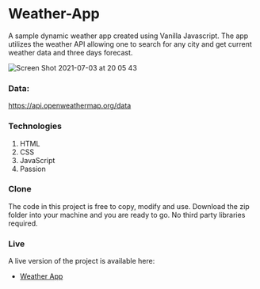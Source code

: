 # Weather-App

A sample dynamic weather app created using Vanilla Javascript. 
The app utilizes the weather API allowing one to search for any city and get current weather data and three days forecast.  

![Screen Shot 2021-07-03 at 20 05 43](https://user-images.githubusercontent.com/26389470/124361867-26142380-dc3a-11eb-83ee-8dc211a16314.png)

### Data: 
https://api.openweathermap.org/data

### Technologies
1. HTML
2. CSS
3. JavaScript
4. Passion
 ### Clone
 The code in this project is free to copy, modify and use.
 Download the zip folder into your machine and you are ready to go. No third party libraries required.
 
 ### Live
 A live version of the project is available here:
  - [Weather App](https://erickarugu.github.io/Weather-App)
